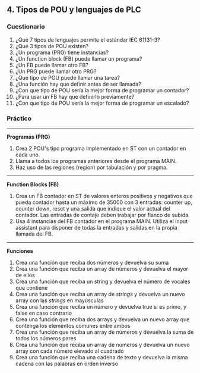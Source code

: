 

## 4. Tipos de POU y lenguajes de PLC ##
### Cuestionario ###
1. ¿Qué 7 tipos de lenguajes permite el estándar IEC 61131-3?
2. ¿Qué 3 tipos de POU existen?
3. ¿Un programa (PRG) tiene instancias?
4. ¿Un function block (FB) puede llamar un programa?
5. ¿Un FB puede llamar otro FB?
6. ¿Un PRG puede llamar otro PRG?
7. ¿Qué tipo de POU puede llamar una tarea?
8. ¿Una función hay que definir antes de ser llamada?
9. ¿Con que tipo de POU sería la mejor forma de programar un contador?
10.	¿Para usar un FB hay que definirlo previamente?
11.	¿Con que tipo de POU sería la mejor forma de programar un escalado?

### Práctico ###
*** 
**Programas (PRG)**
1.	Crea 2 POU's tipo programa implementado en ST con un contador en cada uno. 
2.	Llama a todos los programas anteriores desde el programa MAIN.
3.	Haz uso de las regiones (region) por tabulación y por pragma. 

***
**Function Blocks (FB)**
1. Crea un FB contador en ST de valores enteros positivos y negativos que pueda contador hasta un máximo de 35000 con 3 entradas: counter up, counter down, reset y una salida que indique el valor actual del contador. Las entradas de contaje deben trabajar por flanco de subida. 
2. Usa 4 instancias del FB contador en el programa MAIN. Utiliza el input assistant para disponer de todas la entradas y salidas en la propia llamada del FB.

***
**Funciones**
1.	Crea una función que reciba dos números y devuelva su suma
2.	Crea una función que reciba un array de números y devuelva el mayor de ellos
3.	Crea una función que reciba un string y devuelva el número de vocales que contiene
4.	Crea una función que reciba un array de *strings* y devuelva un nuevo array con las *strings* en mayúsculas
5.	Crea una función que reciba un número y devuelva true si es primo, y false en caso contrario
6.	Crea una función que reciba dos arrays y devuelva un nuevo array que contenga los elementos comunes entre ambos
7.	Crea una función que reciba un array de números y devuelva la suma de todos los números pares
8.	Crea una función que reciba un array de números y devuelva un nuevo array con cada número elevado al cuadrado
9.	Crea una función que reciba una cadena de texto y devuelva la misma cadena con las palabras en orden inverso
